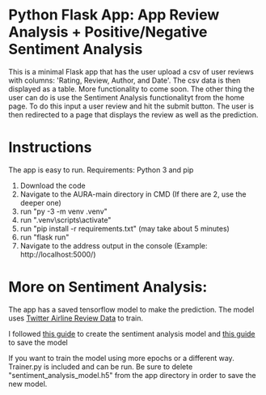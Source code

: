 
# Python Flask App: App Review Analysis + Positive/Negative Sentiment Analysis

This is a minimal Flask app that has the user upload a csv of user reviews with columns: 'Rating, Review, Author, and Date'. The csv data is then displayed as a table. More functionality to come soon. The other thing the user can do is use the Sentiment Analysis functionalityt from the home page. To do this input a user review and hit the submit button. The user is then redirected to a page that displays the review as well as the prediction.

# Instructions

The app is easy to run.
Requirements: Python 3 and pip 
1. Download the code
2. Navigate to the AURA-main directory in CMD (If there are 2, use the deeper one)
3. run "py -3 -m venv .venv"
4. run ".venv\scripts\activate"
5. run "pip install -r requirements.txt" (may take about 5 minutes)
6. run "flask run"
7. Navigate to the address output in the console (Example: http://localhost:5000/)

# More on Sentiment Analysis:
The app has a saved tensorflow model to make the prediction. The model uses [Twitter Airline Review Data](https://www.kaggle.com/crowdflower/twitter-airline-sentiment) to train.

I followed [this guide](https://techvidvan.com/tutorials/python-sentiment-analysis/) to create the sentiment analysis model and [this guide](https://www.tensorflow.org/tutorials/keras/save_and_load) to save the model

If you want to train the model using more epochs or a different way. Trainer.py is included and can be run. Be sure to delete "sentiment_analysis_model.h5" from the app directory in order to save the new model.
